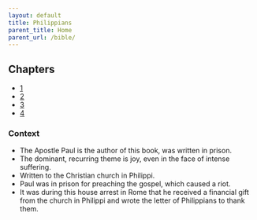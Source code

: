 ```yaml
---
layout: default
title: Philippians
parent_title: Home
parent_url: /bible/
---
```


## Chapters

* [1](./1.md)
* [2](./2.md)
* [3](./3.md)
* [4](./4.md)

### Context

- The Apostle Paul is the author of this book, was written in prison. 
- The dominant, recurring theme is joy, even in the face of intense suffering.
- Written to the Christian church in Philippi.
- Paul was in prison for preaching the gospel, which caused a riot.
- It was during this house arrest in Rome that he received a financial gift from the church in Philippi and wrote the letter of Philippians to thank them.
